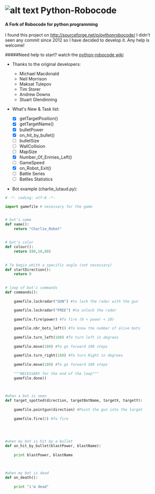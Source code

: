 ![alt text](https://github.com/turkishviking/Python-Robocode/blob/master/Python-Robocode/robotImages/robot.png?raw=true "Python-Robocode") Python-Robocode
===============
 


#### A Fork of Robocode for python programming

I found this project on http://sourceforge.net/p/pythonrobocode/
I didn't seen any commit since 2012 so I have decided to develop it. Any help is welcome!

#####Need help to start? watch the [python-robocode wiki](https://github.com/turkishviking/Python-Robocode/wiki)

* Thanks to the original developers:
    
  * Michael Macdonald
  * Neil Morrison
  * Maksat Tulepov
  * Tim Storer
  * Andrew Downs
  * Stuart Glendinning
    
    
* What's New & Task list:
    - [x]  getTargetPosition()
    - [x]  getTargetName()
    - [x]  bulletPower
    - [x]  on_hit_by_bullet()
    - [ ]  bulletSize
    - [ ]  WallCollision
    - [ ]  MapSize
    - [x]  Number_Of_Enmies_Left()
    - [ ]  GameSpeed
    - [x]  on_Robot_Exit()
    - [ ]  Battle Series
    - [ ]  Batlles Statistics
    
* Bot example (charlie_lutaud.py):

```python 
# -*- coding: utf-8 -*-

import gamefile # necessary for the game


# bot's name
def name():
    return "Charlie_Robot"
    
    
# bot's color
def colour():
    return (80,10,80)
     
    
# To begin whith a specific angle (not necessary)    
def startDirection():
    return 0
       
    
# loop of bot's commands    
def commands():
    
    gamefile.lockradar("GUN") #to lock the radar with the gun
       
    gamefile.lockradar("FREE") #to unlock the radar
       
    gamefile.fire(power) #To fire (0 < power < 10) 

    gamefile.nbr_bots_left() #To know the number of alive bots
    
    gamefile.turn_left(180) #To turn left in degrees
    
    gamefile.move(180) #To go forward 180 steps
    
    gamefile.turn_right(180) #To turn Right in degrees
    
    gamefile.move(180) #To go forward 180 steps
    
    """NECESSARY for the end of the loop"""
    gamefile.done()
    
    

#when a bot is seen
def target_spotted(direction, targetBotName, targetX, targetY):
    
    gamefile.pointgun(direction) #Point the gun into the target
    
    gamefile.fire(2) #To fire
    
    
    
    
#when my bot is hit by a bullet
def on_hit_by_bullet(blastPower, blastName):
    
    print blastPower, blastName
    
    
    
#when my bot is dead    
def on_death():
    
    print "i'm dead"
    
```